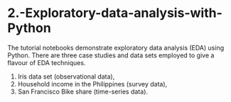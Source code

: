 # 2.-Exploratory-data-analysis-with-Python
The tutorial notebooks demonstrate exploratory data analysis (EDA) using Python. There are three case studies and data sets employed to give a flavour of EDA techniques.
1. Iris data set (observational data),
2. Household income in the Philippines (survey data),
3. San Francisco Bike share (time-series data).
